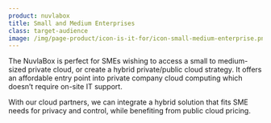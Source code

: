 ```yaml
---
product: nuvlabox
title: Small and Medium Enterprises
class: target-audience
image: /img/page-product/icon-is-it-for/icon-small-medium-enterprise.png
---
```

The NuvlaBox is perfect for SMEs wishing to access a small to medium-sized private cloud, or create a hybrid private/public cloud strategy. It offers an affordable entry point into private company cloud computing which doesn’t require on-site IT support.

With our cloud partners, we can integrate a hybrid solution that fits SME needs for privacy and control, while benefiting from public cloud pricing.
